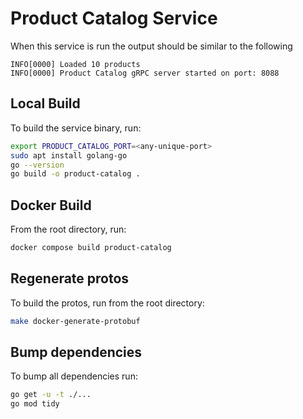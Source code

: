 # Product Catalog Service

When this service is run the output should be similar to the following

```
INFO[0000] Loaded 10 products                           
INFO[0000] Product Catalog gRPC server started on port: 8088 
```

## Local Build

To build the service binary, run:

```sh
export PRODUCT_CATALOG_PORT=<any-unique-port>
sudo apt install golang-go
go --version
go build -o product-catalog . 
```

## Docker Build

From the root directory, run:

```sh
docker compose build product-catalog
```

## Regenerate protos

To build the protos, run from the root directory:

```sh
make docker-generate-protobuf
```

## Bump dependencies

To bump all dependencies run:

```sh
go get -u -t ./...
go mod tidy
```
